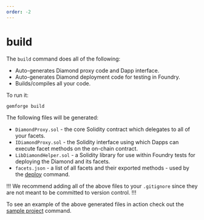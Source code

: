 ```yaml
---
order: -2
---
```


# build

The `build` command does all of the following:

* Auto-generates Diamond proxy code and Dapp interface.
* Auto-generates Diamond deployment code for testing in Foundry.
* Builds/compiles all your code.

To run it:

```shell
gemforge build
```

The following files will be generated:

* `DiamondProxy.sol` - the core Solidity contract which delegates to all of your facets.
* `IDiamondProxy.sol` - the Solidity interface using which Dapps can execute facet methods on the on-chain contract.
* `LibDiamondHelper.sol` - a Solidity library for use within Foundry tests for deploying the Diamond and its facets.
* `facets.json` - a list of all facets and their exported methods - used by the [deploy](deploy.md) command.

!!!
We recommend adding all of the above files to your `.gitignore` since they are not meant to be committed to version control.
!!!

To see an example of the above generated files in action check out the [sample project](scaffold.md) command.
